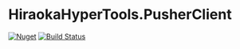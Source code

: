 # HiraokaHyperTools.PusherClient

[![Nuget](https://img.shields.io/nuget/v/HiraokaHyperTools.PusherClient)](https://www.nuget.org/packages/HiraokaHyperTools.PusherClient/)
[![Build Status](https://dev.azure.com/HiraokaHyperTools/HiraokaHyperTools.PusherClient/_apis/build/status/HiraokaHyperTools.pusher-websocket-dotnet?branchName=master-0.6.0)](https://dev.azure.com/HiraokaHyperTools/HiraokaHyperTools.PusherClient/_build/latest?definitionId=10&branchName=master-0.6.0)
